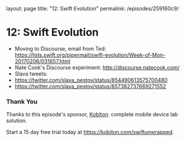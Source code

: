 layout: page
title: "12: Swift Evolution"
permalink: /episodes/259160c9/

# 12: Swift Evolution

- Moving to Discourse, email from Ted: https://lists.swift.org/pipermail/swift-evolution/Week-of-Mon-20170206/031657.html
- Nate Cook's Discourse experiment: http://discourse.natecook.com/
- Slava tweets:
 - https://twitter.com/slava_pestov/status/854490613575700480
 - https://twitter.com/slava_pestov/status/857382737669271552

### Thank You 

Thanks to this episode's sponsor, [Kobiton](https://kobiton.com/swiftunwrapped): complete mobile device lab solution.

Start a 15 day free trial today at https://kobiton.com/swiftunwrapped.
